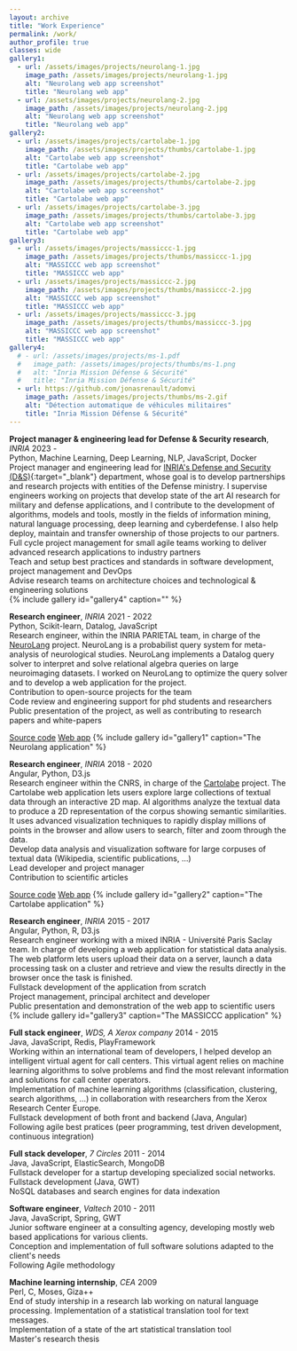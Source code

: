 ```yaml
---
layout: archive
title: "Work Experience"
permalink: /work/
author_profile: true
classes: wide
gallery1:
  - url: /assets/images/projects/neurolang-1.jpg
    image_path: /assets/images/projects/neurolang-1.jpg
    alt: "Neurolang web app screenshot"
    title: "Neurolang web app"
  - url: /assets/images/projects/neurolang-2.jpg
    image_path: /assets/images/projects/neurolang-2.jpg
    alt: "Neurolang web app screenshot"
    title: "Neurolang web app"
gallery2:
  - url: /assets/images/projects/cartolabe-1.jpg
    image_path: /assets/images/projects/thumbs/cartolabe-1.jpg
    alt: "Cartolabe web app screenshot"
    title: "Cartolabe web app"
  - url: /assets/images/projects/cartolabe-2.jpg
    image_path: /assets/images/projects/thumbs/cartolabe-2.jpg
    alt: "Cartolabe web app screenshot"
    title: "Cartolabe web app"
  - url: /assets/images/projects/cartolabe-3.jpg
    image_path: /assets/images/projects/thumbs/cartolabe-3.jpg
    alt: "Cartolabe web app screenshot"
    title: "Cartolabe web app"
gallery3:
  - url: /assets/images/projects/massiccc-1.jpg
    image_path: /assets/images/projects/thumbs/massiccc-1.jpg
    alt: "MASSICCC web app screenshot"
    title: "MASSICCC web app"
  - url: /assets/images/projects/massiccc-2.jpg
    image_path: /assets/images/projects/thumbs/massiccc-2.jpg
    alt: "MASSICCC web app screenshot"
    title: "MASSICCC web app"
  - url: /assets/images/projects/massiccc-3.jpg
    image_path: /assets/images/projects/thumbs/massiccc-3.jpg
    alt: "MASSICCC web app screenshot"
    title: "MASSICCC web app"
gallery4:
  # - url: /assets/images/projects/ms-1.pdf
  #   image_path: /assets/images/projects/thumbs/ms-1.png
  #   alt: "Inria Mission Défense & Sécurité"
  #   title: "Inria Mission Défense & Sécurité"
  - url: https://github.com/jonasrenault/adomvi
    image_path: /assets/images/projects/thumbs/ms-2.gif
    alt: "Détection automatique de véhicules militaires"
    title: "Inria Mission Défense & Sécurité"
---
```


**Project manager & engineering lead for Defense & Security research**, *INRIA* <span class="pull-right">2023 - </span>  
<span class="small-grey"><i class="fas fa-tools" aria-hidden="true"></i> Python, Machine Learning, Deep Learning, NLP, JavaScript, Docker</span>  
Project manager and engineering lead for [INRIA's Defense and Security (D&S)](https://team.inria.fr/dees/){:target="_blank"} department, whose goal is to develop partnerships and research projects with entities of the Defense ministry. I supervise engineers working on projects that develop state of the art AI research for military and defense applications, and I contribute to the development of algorithms, models and tools, mostly in the fields of information mining, natural language processing, deep learning and cyberdefense. I also help deploy, maintain and transfer ownership of those projects to our partners.  
<i class="fas fa-plus small-grey"></i> Full cycle project management for small agile teams working to deliver advanced research applications to industry partners  
<i class="fas fa-plus small-grey"></i> Teach and setup best practices and standards in software development, project management and DevOps  
<i class="fas fa-plus small-grey"></i> Advise research teams on architecture choices and technological & engineering solutions  
{% include gallery id="gallery4" caption="" %}


**Research engineer**, *INRIA* <span class="pull-right">2021 - 2022</span>  
<span class="small-grey"><i class="fas fa-tools" aria-hidden="true"></i> Python, Scikit-learn, Datalog, JavaScript</span>  
Research engineer, within the INRIA PARIETAL team, in charge of the [NeuroLang](https://neurolang.github.io/) project. NeuroLang is a probabilist query system for meta-analysis of neurological studies. NeuroLang implements a Datalog query solver to interpret and solve relational algebra queries on large neuroimaging datasets. I worked on NeuroLang to optimize the query solver and to develop a web application for the project.  
<i class="fas fa-plus small-grey"></i> Contribution to open-source projects for the team  
<i class="fas fa-plus small-grey"></i> Code review and engineering support for phd students and researchers  
<i class="fas fa-plus small-grey"></i> Public presentation of the project, as well as contributing to research papers and white-papers  

<span class="small-grey"><i class="fab fa-fw fa-github" aria-hidden="true"></i>[Source code](https://github.com/NeuroLang/NeuroLang)</span>
<span class="small-grey"><i class="fab fa-fw fa-chrome" aria-hidden="true"></i>[Web app](http://neurolang-u18.saclay.inria.fr/)</span>
{% include gallery id="gallery1" caption="The Neurolang application" %}


**Research engineer**, *INRIA* <span class="pull-right">2018 - 2020</span>  
<span class="small-grey"><i class="fas fa-tools" aria-hidden="true"></i> Angular, Python, D3.js</span>  
Research engineer within the CNRS, in charge of the [Cartolabe](https://cartolabe.fr/) project. The Cartolabe web application lets users explore large collections of textual data through an interactive 2D map. AI algorithms analyze the textual data to produce a 2D representation of the corpus showing semantic similarities. It uses advanced visualization techniques to rapidly display millions of points in the browser and allow users to search, filter and zoom through the data.  
<i class="fas fa-plus small-grey"></i> Develop data analysis and visualization software for large corpuses of textual data (Wikipedia, scientific publications, …)  
<i class="fas fa-plus small-grey"></i> Lead developer and project manager  
<i class="fas fa-plus small-grey"></i> Contribution to scientific articles  

<span class="small-grey"><i class="fab fa-fw fa-github" aria-hidden="true"></i>[Source code](https://gitlab.inria.fr/cartolabe/cartolabe-visu)</span>
<span class="small-grey"><i class="fab fa-fw fa-chrome" aria-hidden="true"></i>[Web app](https://cartolabe.fr/)</span>
{% include gallery id="gallery2" caption="The Cartolabe application" %}


**Research engineer**, *INRIA* <span class="pull-right">2015 - 2017</span>  
<span class="small-grey"><i class="fas fa-tools" aria-hidden="true"></i> Angular, Python, R, D3.js</span>  
Research engineer working with a mixed INRIA - Université Paris Saclay team. In charge of developing a web application for statistical data analysis. The web platform lets users upload their data on a server, launch a data processing task on a cluster and retrieve and view the results directly in the browser once the task is finished.  
<i class="fas fa-plus small-grey"></i> Fullstack development of the application from scratch  
<i class="fas fa-plus small-grey"></i> Project management, principal architect and developer  
<i class="fas fa-plus small-grey"></i> Public presentation and demonstration of the web app to scientific users  
{% include gallery id="gallery3" caption="The MASSICCC application" %}


**Full stack engineer**, *WDS, A Xerox company* <span class="pull-right">2014 - 2015</span>  
<span class="small-grey"><i class="fas fa-tools" aria-hidden="true"></i> Java, JavaScript, Redis, PlayFramework</span>  
Working within an international team of developers, I helped develop an intelligent virtual agent for call centers. This virtual agent relies on machine learning algorithms to solve problems and find the most relevant information and solutions for call center operators.  
<i class="fas fa-plus small-grey"></i> Implementation of machine learning algorithms (classification, clustering, search algorithms, …) in collaboration with researchers from the Xerox Research Center Europe.  
<i class="fas fa-plus small-grey"></i> Fullstack development of both front and backend (Java, Angular)  
<i class="fas fa-plus small-grey"></i> Following agile best pratices (peer programming, test driven development, continuous integration)  


**Full stack developer**, *7 Circles* <span class="pull-right">2011 - 2014</span>  
<span class="small-grey"><i class="fas fa-tools" aria-hidden="true"></i> Java, JavaScript, ElasticSearch, MongoDB</span>  
Fullstack developer for a startup developing specialized social networks.  
<i class="fas fa-plus small-grey"></i> Fullstack development (Java, GWT)  
<i class="fas fa-plus small-grey"></i> NoSQL databases and search engines for data indexation  


**Software engineer**, *Valtech* <span class="pull-right">2010 - 2011</span>  
<span class="small-grey"><i class="fas fa-tools" aria-hidden="true"></i> Java, JavaScript, Spring, GWT</span>  
Junior software engineer at a consulting agency, developing mostly web based applications for various clients.  
<i class="fas fa-plus small-grey"></i> Conception and implementation of full software solutions adapted to the client's needs  
<i class="fas fa-plus small-grey"></i> Following Agile methodology  


**Machine learning internship**, *CEA* <span class="pull-right">2009</span>  
<span class="small-grey"><i class="fas fa-tools" aria-hidden="true"></i> Perl, C, Moses, Giza++</span>  
End of study intership in a research lab working on natural language processing. Implementation of a statistical translation tool for text messages.  
<i class="fas fa-plus small-grey"></i> Implementation of a state of the art statistical translation tool  
<i class="fas fa-plus small-grey"></i> Master's research thesis  

